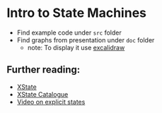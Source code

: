 # Intro to State Machines

- Find example code under `src` folder
- Find graphs from presentation under `doc` folder
    - note: To display it use [excalidraw](https://excalidraw.com/)
    
## Further reading:
- [XState](https://xstate.js.org/docs/)
- [XState Catalogue](https://xstate-catalogue.com/)
- [Video on explicit states](https://www.youtube.com/watch?v=ul_3ABrpj64&t=911s&ab_channel=ChristianAlfoni)
